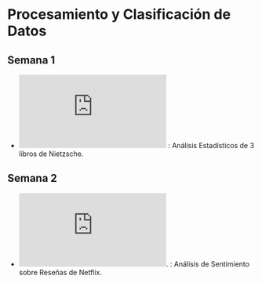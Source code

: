 # Procesamiento y Clasificación de Datos

## Semana 1

- ![Tarea 1](https://github.com/damianmtz98/PyCdeD/blob/main/T1_AnalisisEst_Libros_Reporte.pdf) : Análisis Estadísticos de 3 libros de Nietzsche.

## Semana 2
- ![Tarea 2 ](https://github.com/damianmtz98/PyCdeD/blob/main/T2_AnalisisSent_Reviews_Netflix.pdf). : Análisis de Sentimiento sobre Reseñas de Netflix.
